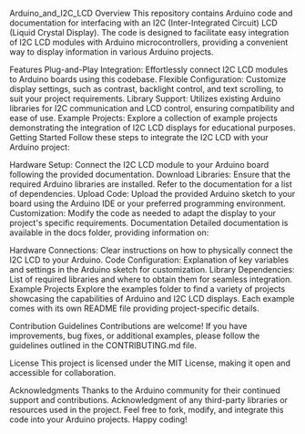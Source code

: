 Arduino_and_I2C_LCD
Overview
This repository contains Arduino code and documentation for interfacing with an I2C (Inter-Integrated Circuit) LCD (Liquid Crystal Display). The code is designed to facilitate easy integration of I2C LCD modules with Arduino microcontrollers, providing a convenient way to display information in various Arduino projects.

Features
Plug-and-Play Integration: Effortlessly connect I2C LCD modules to Arduino boards using this codebase.
Flexible Configuration: Customize display settings, such as contrast, backlight control, and text scrolling, to suit your project requirements.
Library Support: Utilizes existing Arduino libraries for I2C communication and LCD control, ensuring compatibility and ease of use.
Example Projects: Explore a collection of example projects demonstrating the integration of I2C LCD displays for educational purposes.
Getting Started
Follow these steps to integrate the I2C LCD with your Arduino project:

Hardware Setup: Connect the I2C LCD module to your Arduino board following the provided documentation.
Download Libraries: Ensure that the required Arduino libraries are installed. Refer to the documentation for a list of dependencies.
Upload Code: Upload the provided Arduino sketch to your board using the Arduino IDE or your preferred programming environment.
Customization: Modify the code as needed to adapt the display to your project's specific requirements.
Documentation
Detailed documentation is available in the docs folder, providing information on:

Hardware Connections: Clear instructions on how to physically connect the I2C LCD to your Arduino.
Code Configuration: Explanation of key variables and settings in the Arduino sketch for customization.
Library Dependencies: List of required libraries and where to obtain them for seamless integration.
Example Projects
Explore the examples folder to find a variety of projects showcasing the capabilities of Arduino and I2C LCD displays. Each example comes with its own README file providing project-specific details.

Contribution Guidelines
Contributions are welcome! If you have improvements, bug fixes, or additional examples, please follow the guidelines outlined in the CONTRIBUTING.md file.

License
This project is licensed under the MIT License, making it open and accessible for collaboration.

Acknowledgments
Thanks to the Arduino community for their continued support and contributions.
Acknowledgment of any third-party libraries or resources used in the project.
Feel free to fork, modify, and integrate this code into your Arduino projects. Happy coding!
